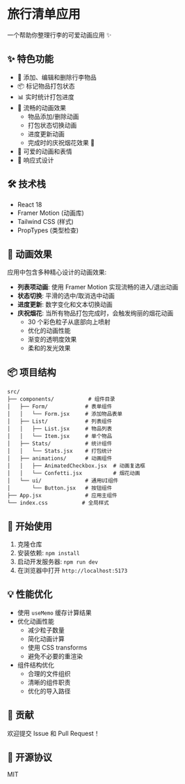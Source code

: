 # 旅行清单应用

一个帮助你整理行李的可爱动画应用 ✨

## ✨ 特色功能

- 🎯 添加、编辑和删除行李物品
- 📦 标记物品打包状态
- 📊 实时统计打包进度
- 🎨 流畅的动画效果
  - 物品添加/删除动画
  - 打包状态切换动画
  - 进度更新动画
  - 完成时的庆祝烟花效果 🎉
- 🌈 可爱的动画和表情
- 📱 响应式设计

## 🛠️ 技术栈

- React 18
- Framer Motion (动画库)
- Tailwind CSS (样式)
- PropTypes (类型检查)

## 🎨 动画效果

应用中包含多种精心设计的动画效果:

- **列表项动画**: 使用 Framer Motion 实现流畅的进入/退出动画
- **状态切换**: 平滑的选中/取消选中动画
- **进度更新**: 数字变化和文本切换动画
- **庆祝烟花**: 当所有物品打包完成时，会触发绚丽的烟花动画
  - 30 个彩色粒子从底部向上喷射
  - 优化的动画性能
  - 渐变的透明度效果
  - 柔和的发光效果

## 📦 项目结构

```
src/
├── components/           # 组件目录
│   ├── Form/            # 表单组件
│   │   └── Form.jsx     # 添加物品表单
│   ├── List/            # 列表组件
│   │   ├── List.jsx     # 物品列表
│   │   └── Item.jsx     # 单个物品
│   ├── Stats/           # 统计组件
│   │   └── Stats.jsx    # 打包统计
│   ├── animations/      # 动画组件
│   │   ├── AnimatedCheckbox.jsx  # 动画复选框
│   │   └── Confetti.jsx          # 烟花动画
│   └── ui/              # 通用UI组件
│       └── Button.jsx   # 按钮组件
├── App.jsx              # 应用主组件
└── index.css           # 全局样式
```

## 🚀 开始使用

1. 克隆仓库
2. 安装依赖: `npm install`
3. 启动开发服务器: `npm run dev`
4. 在浏览器中打开 `http://localhost:5173`

## 💡 性能优化

- 使用 `useMemo` 缓存计算结果
- 优化动画性能
  - 减少粒子数量
  - 简化动画计算
  - 使用 CSS transforms
  - 避免不必要的重渲染
- 组件结构优化
  - 合理的文件组织
  - 清晰的组件职责
  - 优化的导入路径

## 🤝 贡献

欢迎提交 Issue 和 Pull Request！

## 📝 开源协议

MIT
